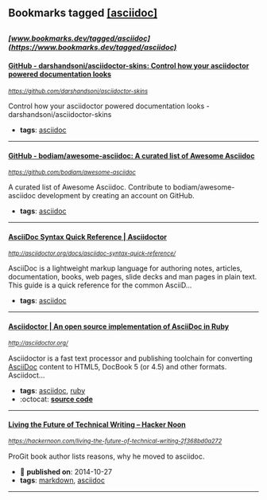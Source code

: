 ## Bookmarks tagged [[asciidoc]](https://www.bookmarks.dev/search?q=[asciidoc])

_<sup><sup>[www.bookmarks.dev/tagged/asciidoc](https://www.bookmarks.dev/tagged/asciidoc)</sup></sup>_
---
#### [GitHub - darshandsoni/asciidoctor-skins: Control how your asciidoctor powered documentation looks](https://github.com/darshandsoni/asciidoctor-skins)
_<sup>https://github.com/darshandsoni/asciidoctor-skins</sup>_

Control how your asciidoctor powered documentation looks - darshandsoni/asciidoctor-skins
* **tags**: [asciidoc](../tagged/asciidoc.md)
---
#### [GitHub - bodiam/awesome-asciidoc: A curated list of Awesome Asciidoc](https://github.com/bodiam/awesome-asciidoc)
_<sup>https://github.com/bodiam/awesome-asciidoc</sup>_

A curated list of Awesome Asciidoc. Contribute to bodiam/awesome-asciidoc development by creating an account on GitHub.
* **tags**: [asciidoc](../tagged/asciidoc.md)
---
#### [AsciiDoc Syntax Quick Reference | Asciidoctor](http://asciidoctor.org/docs/asciidoc-syntax-quick-reference/)
_<sup>http://asciidoctor.org/docs/asciidoc-syntax-quick-reference/</sup>_

AsciiDoc is a lightweight markup language for authoring notes, articles, documentation, books, web pages, slide decks and man pages in plain text. This guide is a quick reference for the common AsciiD...
* **tags**: [asciidoc](../tagged/asciidoc.md)
---
#### [Asciidoctor | An open source implementation of AsciiDoc in Ruby](http://asciidoctor.org/)
_<sup>http://asciidoctor.org/</sup>_

Asciidoctor is a fast text processor and publishing toolchain for converting [AsciiDoc](http://asciidoctor.org/docs/what-is-asciidoc/) content to HTML5, DocBook 5 (or 4.5) and other formats. Asciidoct...
* **tags**: [asciidoc](../tagged/asciidoc.md), [ruby](../tagged/ruby.md)
* :octocat: **[source code](https://github.com/asciidoctor/asciidoctor)**
---
#### [Living the Future of Technical Writing – Hacker Noon](https://hackernoon.com/living-the-future-of-technical-writing-2f368bd0a272)
_<sup>https://hackernoon.com/living-the-future-of-technical-writing-2f368bd0a272</sup>_

ProGit book author lists reasons, why he moved to asciidoc.
* :calendar: **published on**: 2014-10-27
* **tags**: [markdown](../tagged/markdown.md), [asciidoc](../tagged/asciidoc.md)
---
